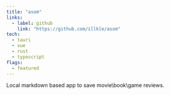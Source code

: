 ```yaml
---
title: "asom"
links:
  - label: github
    link: "https://github.com/illkle/asom"
tech:
  - tauri
  - vue
  - rust
  - typescript
flags:
  - featured
---
```


Local markdown based app to save movie\book\game reviews.
